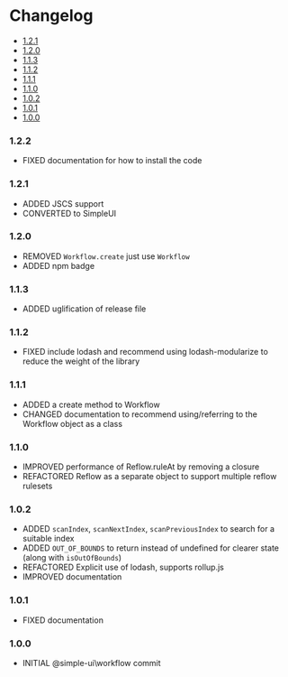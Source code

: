 <!-- START doctoc generated TOC please keep comment here to allow auto update -->
<!-- DON'T EDIT THIS SECTION, INSTEAD RE-RUN doctoc TO UPDATE -->
# Changelog

- [1.2.1](#121)
- [1.2.0](#120)
- [1.1.3](#113)
- [1.1.2](#112)
- [1.1.1](#111)
- [1.1.0](#110)
- [1.0.2](#102)
- [1.0.1](#101)
- [1.0.0](#100)

<!-- END doctoc generated TOC please keep comment here to allow auto update -->

### 1.2.2

- FIXED documentation for how to install the code

### 1.2.1

- ADDED JSCS support
- CONVERTED to SimpleUI

### 1.2.0

* REMOVED `Workflow.create` just use `Workflow`
* ADDED npm badge

### 1.1.3

* ADDED uglification of release file

### 1.1.2

* FIXED include lodash and recommend using lodash-modularize to reduce the weight of the library

### 1.1.1

* ADDED a create method to Workflow
* CHANGED documentation to recommend using/referring to the Workflow object as a class

### 1.1.0

* IMPROVED performance of Reflow.ruleAt by removing a closure
* REFACTORED Reflow as a separate object to support multiple reflow rulesets

### 1.0.2

* ADDED `scanIndex`, `scanNextIndex`, `scanPreviousIndex` to search for a suitable index
* ADDED `OUT_OF_BOUNDS` to return instead of undefined for clearer state (along with `isOutOfBounds`)
* REFACTORED Explicit use of lodash, supports rollup.js
* IMPROVED documentation

### 1.0.1

* FIXED documentation

### 1.0.0

* INITIAL @simple-ui\workflow commit
